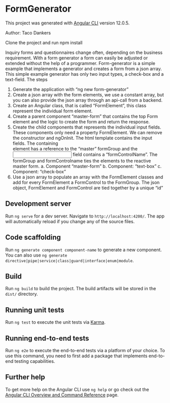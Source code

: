 # FormGenerator

This project was generated with [Angular CLI](https://github.com/angular/angular-cli) version 12.0.5.

Author: Taco Dankers

Clone the project and run npm install

Inquiry forms and questionnaires change often, depending on the business requirement. With a form generator a form can easily be adjusted or extended without the help of a programmer.
Form-generator is a simple example that implements a generator and creates a form from a json array. This simple example generator has only two input types, a check-box and a text-field. 
The steps 
1.	Generate the application with “ng new form-generator”
2.	Create a json array with the form elements, we use a constant array, but you can also provide the json array through an api-call from a backend.
3.	Create an Angular class, that is called “FormElement”, this class represent the individual form element. 
4.	Create a parent component “master-form” that contains the top Form element and the logic to create the form and return the response.
5.	Create the child components that represents the individual input fields. These components only need a property FormElement. We can remove the constructor and ngOnInit. The html template contains the input fields. The containing <div> element has a reference to the “master” formGroup and the <input> field contains a “formControlName”. The formGroup and formControlname ties the elements to the reactive master form. 
a.	Component “master-form”
b.	Component: “text-box”
c.	Component: “check-box”
6.	Use a json array to populate an array with the FormElement classes and add for every FormElement a FormControl to the FormGroup. The json object, FormElement and FormControl are tied together by a unique “id”


## Development server

Run `ng serve` for a dev server. Navigate to `http://localhost:4200/`. The app will automatically reload if you change any of the source files.

## Code scaffolding

Run `ng generate component component-name` to generate a new component. You can also use `ng generate directive|pipe|service|class|guard|interface|enum|module`.

## Build

Run `ng build` to build the project. The build artifacts will be stored in the `dist/` directory.

## Running unit tests

Run `ng test` to execute the unit tests via [Karma](https://karma-runner.github.io).

## Running end-to-end tests

Run `ng e2e` to execute the end-to-end tests via a platform of your choice. To use this command, you need to first add a package that implements end-to-end testing capabilities.

## Further help

To get more help on the Angular CLI use `ng help` or go check out the [Angular CLI Overview and Command Reference](https://angular.io/cli) page.
